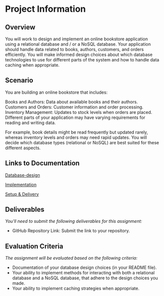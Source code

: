# Project Information
## Overview
You will work to design and implement an online bookstore application using a relational database and / or a NoSQL database. Your application should handle data related to books, authors, customers, and orders efficiently. You will make informed design choices about which database technologies to use for different parts of the system and how to handle data caching when appropriate.

## Scenario
You are building an online bookstore that includes:

Books and Authors: Data about available books and their authors.
Customers and Orders: Customer information and order processing.
Inventory Management: Updates to stock levels when orders are placed.
Different parts of your application may have varying requirements for reading and writing data.

For example, book details might be read frequently but updated rarely, whereas inventory levels and orders may need rapid updates. You will decide which database types (relational or NoSQL) are best suited for these different aspects.



## Links to Documentation

[Database-design](./database_desing.md)

[Implementation](./Implementation.md)

[Setup & Delivery](./Setup_and_delivery.md)


## Deliverables
*You'll need to submit the following deliverables for this assignment:*

- GitHub Repository Link: Submit the link to your repository.

## Evaluation Criteria
*The assignment will be evaluated based on the following criteria:*

- Documentation of your database design choices (in your README file).
- Your ability to implement methods for interacting with both a relational database and a NoSQL database, that adhere to the design choices you made.
- Your ability to implement caching strategies when appropriate.